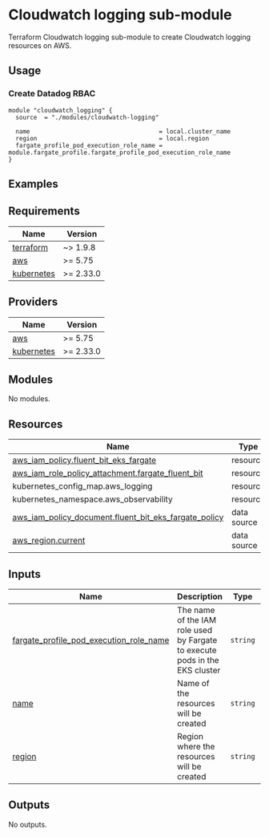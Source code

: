 # Cloudwatch logging sub-module
Terraform Cloudwatch logging sub-module to create Cloudwatch logging resources on AWS.

## Usage
### Create Datadog RBAC
```hcl
module "cloudwatch_logging" {
  source  = "./modules/cloudwatch-logging"

  name                                    = local.cluster_name
  region                                  = local.region
  fargate_profile_pod_execution_role_name = module.fargate_profile.fargate_profile_pod_execution_role_name
}
```

## Examples

<!-- BEGIN_TF_DOCS -->
## Requirements

| Name | Version    |
|------|------------|
| <a name="requirement_terraform"></a> [terraform](#requirement\_terraform) | ~> 1.9.8   |
| <a name="requirement_aws"></a> [aws](#requirement\_aws) | \>= 5.75   |
| <a name="requirement_kubernetes"></a> [kubernetes](#requirement\_kubernetes) | \>= 2.33.0 |

## Providers

| Name | Version    |
|------|------------|
| <a name="provider_aws"></a> [aws](#provider\_aws) | \>= 5.75   |
| <a name="provider_kubernetes"></a> [kubernetes](#provider\_kubernetes) | \>= 2.33.0 |

## Modules

No modules.

## Resources

| Name | Type |
|------|------|
| [aws_iam_policy.fluent_bit_eks_fargate](https://registry.terraform.io/providers/hashicorp/aws/latest/docs/resources/iam_policy) | resource |
| [aws_iam_role_policy_attachment.fargate_fluent_bit](https://registry.terraform.io/providers/hashicorp/aws/latest/docs/resources/iam_role_policy_attachment) | resource |
| kubernetes_config_map.aws_logging | resource |
| kubernetes_namespace.aws_observability | resource |
| [aws_iam_policy_document.fluent_bit_eks_fargate_policy](https://registry.terraform.io/providers/hashicorp/aws/latest/docs/data-sources/iam_policy_document) | data source |
| [aws_region.current](https://registry.terraform.io/providers/hashicorp/aws/latest/docs/data-sources/region) | data source |

## Inputs

| Name | Description | Type | Default | Required |
|------|-------------|------|---------|:--------:|
| <a name="input_fargate_profile_pod_execution_role_name"></a> [fargate\_profile\_pod\_execution\_role\_name](#input\_fargate\_profile\_pod\_execution\_role\_name) | The name of the IAM role used by Fargate to execute pods in the EKS cluster | `string` | n/a | yes |
| <a name="input_name"></a> [name](#input\_name) | Name of the resources will be created | `string` | n/a | yes |
| <a name="input_region"></a> [region](#input\_region) | Region where the resources will be created | `string` | `null` | no |

## Outputs

No outputs.
<!-- END_TF_DOCS -->
